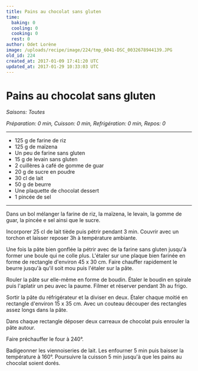 ```yaml
---
title: Pains au chocolat sans gluten
time:
  baking: 0
  cooling: 0
  cooking: 0
  rest: 0
author: Odet Lorène
image: /uploads/recipe/image/224/tmp_6041-DSC_0032678944139.JPG
old_id: 224
created_at: 2017-01-09 17:41:20 UTC
updated_at: 2017-01-29 10:33:03 UTC
---
```


# Pains au chocolat sans gluten

_Saisons: Toutes_

_Préparation: 0 min, Cuisson: 0 min, Refrigération: 0 min, Repos: 0_

---

- 125 g de farine de riz
- 125 g de maïzena
- Un peu de farine sans gluten
- 15 g de levain sans gluten
- 2 cuillères à café de gomme de guar
- 20 g de sucre en poudre
- 30 cl de lait
- 50 g de beurre
- Une plaquette de chocolat dessert
- 1 pincée de sel

---

Dans un bol mélanger la farine de riz, la maïzena, le levain, la gomme de guar, la pincée e sel ainsi que le sucre.

Incorporer 25 cl de lait tiède puis pétrir pendant 3 min. Couvrir avec un torchon et laisser reposer 3h à température ambiante.

Une fois la pâte bien gonflée la pétrir avec de la farine sans gluten jusqu'à former une boule qui ne colle plus. L'étaler sur une plaque bien farinée en forme de rectangle d'environ 45 x 30 cm. Faire chauffer rapidement le beurre jusqu'à qu'il soit mou puis l'étaler sur la pâte.

Rouler la pâte sur elle-même en forme de boudin. Étaler le boudin en spirale puis l'aplatir un peu avec la paume. Filmer et réserver pendant 3h au frigo.

Sortir la pâte du réfrigérateur et la diviser en deux. Étaler chaque moitié en rectangle d'environ 15 x 35 cm. Avec un couteau découper des rectangles assez longs dans la pâte.

Dans chaque rectangle déposer deux carreaux de chocolat puis enrouler la pâte autour.

Faire préchauffer le four à 240°.

Badigeonner les viennoiseries de lait. Les enfourner 5 min puis baisser la température à 160°. Poursuivre la cuisson 5 min jusqu'à que les pains au chocolat soient dorés.
